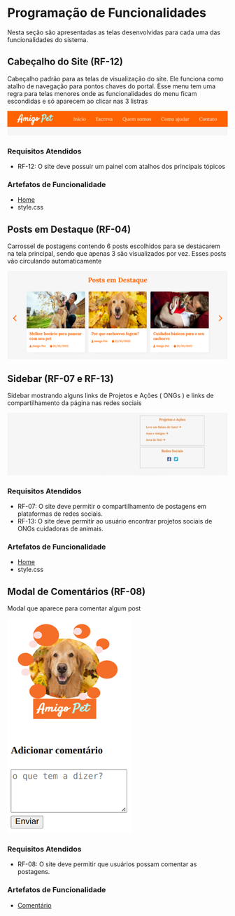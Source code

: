 # Programação de Funcionalidades

Nesta seção são apresentadas as telas desenvolvidas para cada uma das funcionalidades do sistema. 

## Cabeçalho do Site (RF-12)

Cabeçalho padrão para as telas de visualização do site. Ele funciona como atalho de navegação para pontos chaves do portal. Esse menu tem uma regra para telas menores onde as funcionalidades do menu ficam escondidas e só aparecem ao clicar nas 3 listras

![Cabecalho](img/cabecalho-site.png)

### Requisitos Atendidos 
- RF-12: O site deve possuir um painel com atalhos dos principais tópicos

### Artefatos de Funcionalidade
- [Home](https://amigo-pet.herokuapp.com/home.html)
- style.css

## Posts em Destaque (RF-04)

Carrossel de postagens contendo 6 posts escolhidos para se destacarem na tela principal, sendo que apenas 3 são visualizados por vez. Esses posts vão circulando automaticamente

![Carrossel](img/carrossel-imagens.png)

## Sidebar (RF-07 e RF-13)
Sidebar mostrando alguns links de Projetos e Ações ( ONGs ) e links de compartilhamento da página nas redes sociais 

![SideBar](img/SideBar.jpeg)

### Requisitos Atendidos 
- RF-07: O site deve permitir o compartilhamento de postagens em plataformas de redes sociais.
- RF-13: O site deve permitir ao usuário encontrar projetos sociais de ONGs cuidadoras de animais.

### Artefatos de Funcionalidade
- [Home](https://amigo-pet.herokuapp.com/home.html)
- style.css

## Modal de Comentários (RF-08)
Modal que aparece para comentar algum post

![Comentario](img/modal-comentario.png)

### Requisitos Atendidos 

- RF-08: O site deve permitir que usuários possam comentar as postagens.

### Artefatos de Funcionalidade
- [Comentário](https://amigo-pet.herokuapp.com/pages/modal-comentario.html)
